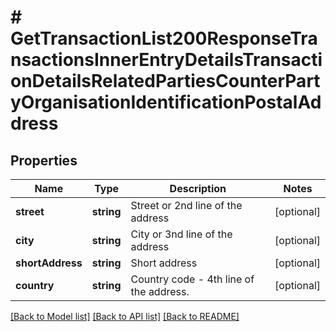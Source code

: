 # # GetTransactionList200ResponseTransactionsInnerEntryDetailsTransactionDetailsRelatedPartiesCounterPartyOrganisationIdentificationPostalAddress

## Properties

Name | Type | Description | Notes
------------ | ------------- | ------------- | -------------
**street** | **string** | Street or 2nd line of the address | [optional]
**city** | **string** | City or 3nd line of the address | [optional]
**shortAddress** | **string** | Short address | [optional]
**country** | **string** | Country code - 4th line of the address. | [optional]

[[Back to Model list]](../../README.md#models) [[Back to API list]](../../README.md#endpoints) [[Back to README]](../../README.md)
